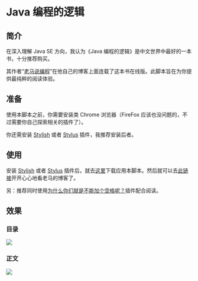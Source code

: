 # Java 编程的逻辑

## 简介

在深入理解 Java SE 方向，我认为《Java 编程的逻辑》是中文世界中最好的一本书，十分推荐购买。

其作者“[老马说编程](https://home.cnblogs.com/u/swiftma/)”在他自己的博客上面连载了这本书在线版。此脚本旨在为你提供最纯粹的阅读体验。

## 准备

使用本脚本之前，你需要安装类 Chrome 浏览器（FireFox 应该也没问题的，不过需要你自己探索相关的插件了）。

你还需安装 [Stylish](https://chrome.google.com/webstore/detail/stylish-custom-themes-for/fjnbnpbmkenffdnngjfgmeleoegfcffe) 或者 [Stylus](https://chrome.google.com/webstore/detail/stylus/clngdbkpkpeebahjckkjfobafhncgmne) 插件，我推荐安装后者。

## 使用

安装 [Stylish](https://chrome.google.com/webstore/detail/stylish-custom-themes-for/fjnbnpbmkenffdnngjfgmeleoegfcffe) 或者 [Stylus](https://chrome.google.com/webstore/detail/stylus/clngdbkpkpeebahjckkjfobafhncgmne) 插件后，就去[这里](https://userstyles.org/styles/167308/java)下载应用本脚本。然后就可以去[此链接](https://www.cnblogs.com/swiftma/p/5631311.html)开开心心地看老马的博客了。

另：推荐同时使用[为什么你们就是不能加个空格呢？](https://chrome.google.com/webstore/detail/%E7%82%BA%E4%BB%80%E9%BA%BC%E4%BD%A0%E5%80%91%E5%B0%B1%E6%98%AF%E4%B8%8D%E8%83%BD%E5%8A%A0%E5%80%8B%E7%A9%BA%E6%A0%BC%E5%91%A2%EF%BC%9F/paphcfdffjnbcgkokihcdjliihicmbpd)插件配合阅读。

## 效果

### 目录

![](https://i.loli.net/2018/12/28/5c26475b75f91.png)

### 正文

![](https://i.loli.net/2018/12/28/5c26479ef2bd9.png)